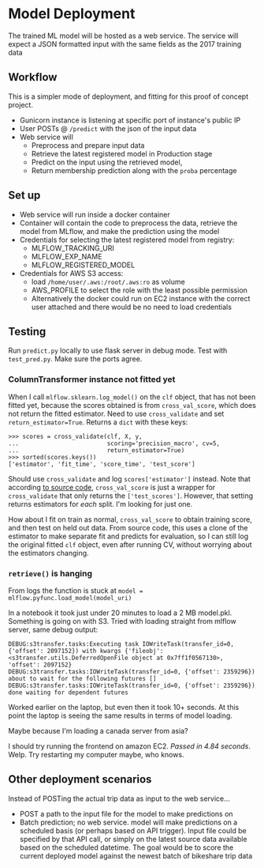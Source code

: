 # Model Deployment

The trained ML model will be hosted as a web service. The service will expect a JSON formatted input with the same fields as the 2017 training data

## Workflow

This is a simpler mode of deployment, and fitting for this proof of concept project.

* Gunicorn instance is listening at specific port of instance's public IP
* User POSTs @ `/predict` with the json of the input data
* Web service will
    * Preprocess and prepare input data
    * Retrieve the latest registered model in Production stage
    * Predict on the input using the retrieved model,
    * Return membership prediction along with the `proba` percentage

## Set up

* Web service will run inside a docker container
* Container will contain the code to preprocess the data, retrieve the model from MLflow, and make the prediction using the model
* Credentials for selecting the latest registered model from registry:
    * MLFLOW_TRACKING_URI
    * MLFLOW_EXP_NAME
    * MLFLOW_REGISTERED_MODEL
* Credentials for AWS S3 access:
    * load `/home/user/.aws:/root/.aws:ro` as volume
    * AWS_PROFILE to select the role with the least possible permission
    * Alternatively the docker could run on EC2 instance with the correct user attached and there would be no need to load credentials

## Testing

Run `predict.py` locally to use flask server in debug mode. Test with `test_pred.py`. Make sure the ports agree.

### ColumnTransformer instance not fitted yet

When I call `mlflow.sklearn.log_model()` on the `clf` object, that has not been fitted yet, because the scores obtained is from `cross_val_score`, which does not return the fitted estimator. Need to use `cross_validate` and set `return_estimator=True`. Returns a `dict` with these keys: 

```
>>> scores = cross_validate(clf, X, y,
...                         scoring='precision_macro', cv=5,
...                         return_estimator=True)
>>> sorted(scores.keys())
['estimator', 'fit_time', 'score_time', 'test_score']
```

Should use `cross_validate` and log `scores['estimator']` instead. Note that according [to source code](https://github.com/scikit-learn/scikit-learn/blob/36958fb24/sklearn/model_selection/_validation.py#L381), `cross_val_score` is just a wrapper for `cross_validate` that only returns the `['test_scores']`. However, that setting returns estimators for *each* split. I'm looking for just one.

How about I fit on train as normal, `cross_val_score` to obtain training score, and then test on held out data. From source code, this uses a clone of the estimator to make separate fit and predicts for evaluation, so I can still log the original fitted `clf` object, even after running CV, without worrying about the estimators changing.

### `retrieve()` is hanging

From logs the function is stuck at `model = mlflow.pyfunc.load_model(model_uri)`

In a notebook it took just under 20 minutes to load a 2 MB model.pkl. Something is going on with S3. Tried with loading straight from mlflow server, same debug output:

```
DEBUG:s3transfer.tasks:Executing task IOWriteTask(transfer_id=0, {'offset': 2097152}) with kwargs {'fileobj': <s3transfer.utils.DeferredOpenFile object at 0x7ff1f0567130>, 'offset': 2097152}
DEBUG:s3transfer.tasks:IOWriteTask(transfer_id=0, {'offset': 2359296}) about to wait for the following futures []
DEBUG:s3transfer.tasks:IOWriteTask(transfer_id=0, {'offset': 2359296}) done waiting for dependent futures
```

Worked earlier on the laptop, but even then it took 10+ seconds. At this point the laptop is seeing the same results in terms of model loading.

Maybe because I'm loading a canada server from asia?

I should try running the frontend on amazon EC2. *Passed in 4.84 seconds*. Welp. Try restarting my computer maybe, who knows.

## Other deployment scenarios

Instead of POSTing the actual trip data as input to the web service...

* POST a path to the input file for the model to make predictions on
* Batch prediction; no web service. model will make predictions on a scheduled basis (or perhaps based on API trigger). Input file could be specified by that API call, or simply on the latest source data available based on the scheduled datetime. The goal would be to score the current deployed model against the newest batch of bikeshare trip data